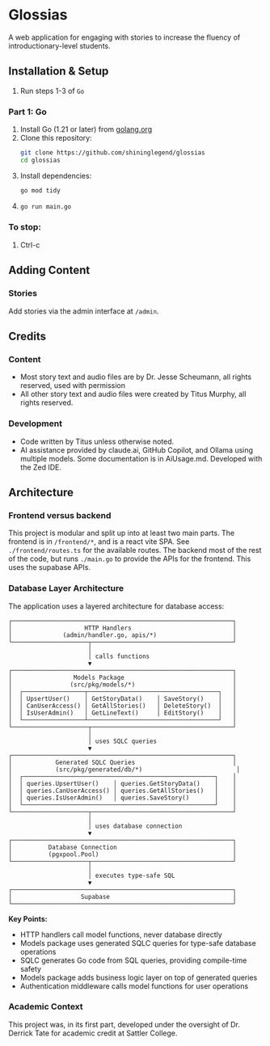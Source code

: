 # Glossias

A web application for engaging with stories to increase the fluency of introductionary-level students.

## Installation & Setup
1. Run steps 1-3 of `Go`

### Part 1: Go
1. Install Go (1.21 or later) from [golang.org](https://golang.org)
2. Clone this repository:
   ```bash
   git clone https://github.com/shininglegend/glossias
   cd glossias
   ```
3. Install dependencies:
   ```bash
   go mod tidy
   ```
4. ```bash
   go run main.go
   ```

### To stop:
1. Ctrl-c


## Adding Content

### Stories
Add stories via the admin interface at `/admin`.

## Credits

### Content
- Most story text and audio files are by Dr. Jesse Scheumann, all rights reserved, used with permission
- All other story text and audio files were created by Titus Murphy, all rights reserved.

### Development
- Code written by Titus unless otherwise noted.
- AI assistance provided by claude.ai, GitHub Copilot, and Ollama using multiple models. Some documentation is in AiUsage.md. Developed with the Zed IDE.

## Architecture

### Frontend versus backend
This project is modular and split up into at least two main parts. The frontend is in `/frontend/*`, and is a react vite SPA. See `./frontend/routes.ts` for the available routes. The backend most of the rest of the code, but runs `./main.go` to provide the APIs for the frontend.
This uses the supabase APIs.

### Database Layer Architecture

The application uses a layered architecture for database access:

```
┌─────────────────────────────────────────────────────────────┐
│                    HTTP Handlers                            │
│              (admin/handler.go, apis/*)                     │
└─────────────────────┬───────────────────────────────────────┘
                      │
                      │ calls functions
                      ▼
┌─────────────────────────────────────────────────────────────┐
│                 Models Package                              │
│                (src/pkg/models/*)                           │
│  ┌─────────────────┬────────────────────────────────────┐   │
│  │ UpsertUser()    │ GetStoryData()    │ SaveStory()    │   │
│  │ CanUserAccess() │ GetAllStories()   │ DeleteStory()  │   │
│  │ IsUserAdmin()   │ GetLineText()     │ EditStory()    │   │
│  └─────────────────┴────────────────────────────────────┘   │
└─────────────────────┬───────────────────────────────────────┘
                      │
                      │ uses SQLC queries
                      ▼
┌─────────────────────────────────────────────────────────────┐
│            Generated SQLC Queries                           │
│            (src/pkg/generated/db/*)                          │
│  ┌─────────────────────────────────────────────────────┐    │
│  │ queries.UpsertUser()    │ queries.GetStoryData()    │    │
│  │ queries.CanUserAccess() │ queries.GetAllStories()   │    │
│  │ queries.IsUserAdmin()   │ queries.SaveStory()       │    │
│  └─────────────────────────────────────────────────────┘    │
└─────────────────────┬───────────────────────────────────────┘
                      │
                      │ uses database connection
                      ▼
┌─────────────────────────────────────────────────────────────┐
│          Database Connection                                │
│          (pgxpool.Pool)                                     │
└─────────────────────┬───────────────────────────────────────┘
                      │
                      │ executes type-safe SQL
                      ▼
┌─────────────────────────────────────────────────────────────┐
│                   Supabase                                  │
└─────────────────────────────────────────────────────────────┘
```

**Key Points:**
- HTTP handlers call model functions, never database directly
- Models package uses generated SQLC queries for type-safe database operations
- SQLC generates Go code from SQL queries, providing compile-time safety
- Models package adds business logic layer on top of generated queries
- Authentication middleware calls model functions for user operations

### Academic Context
This project was, in its first part, developed under the oversight of Dr. Derrick Tate for academic credit at Sattler College.
